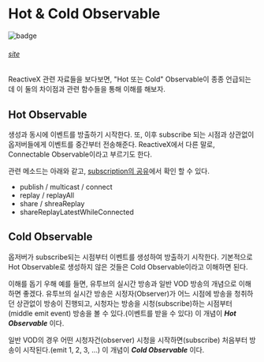 Hot & Cold Observable
=============

![badge](https://img.shields.io/badge/manasobi-RxJava-brightgreen.svg?style=flat-square) 

###### [site](https://brunch.co.kr/@tilltue/18)

ReactiveX 관련 자료들을 보다보면, "Hot 또는 Cold" Observable이 종종 언급되는데 이 둘의 차이점과 관련 함수들을 통해 이해를 해보자.

## Hot Observable
생성과 동시에 이벤트를 방출하기 시작한다. 또, 이후 subscribe 되는 시점과 상관없이 옵저버들에게 이벤트를 중간부터 전송해준다. ReactiveX에서 다른 말로, Connectable Observable이라고 부르기도 한다.

관련 메소드는 아래와 같고, [subscription의 공유](https://brunch.co.kr/@tilltue/15)에서 확인 할 수 있다.

- publish / multicast / connect 
- replay / replayAll
- share / shreaReplay
- shareReplayLatestWhileConnected

## Cold Observable
옵저버가 subscribe되는 시점부터 이벤트를 생성하여 방출하기 시작한다. 기본적으로 Hot Observable로 생성하지 않은 것들은 Cold Observable이라고 이해하면 된다.

이해를 돕기 우해 예를 들면, 유투브의 실시간 방송과 일반 VOD 방송의 개념으로 이해하면 좋겠다. 유투브의 실시간 방송은 시정자(Observer)가 어느 시점에 방송을 청취하던 상관없이 방송이 진행되고, 시청자는 방송을 시청(subscribe)하는 시점부터(middle emit event) 방송을 볼 수 있다.(이벤트를 받을 수 있다) 이 개념이 **_Hot Observable_** 이다.

일반 VOD의 경우 어떤 시청자건(observer) 시청을 시작하면(subscribe) 처음부터 방송이 시작된다.(emit 1, 2, 3, ...) 이 개념이 **_Cold Observable_** 이다.



